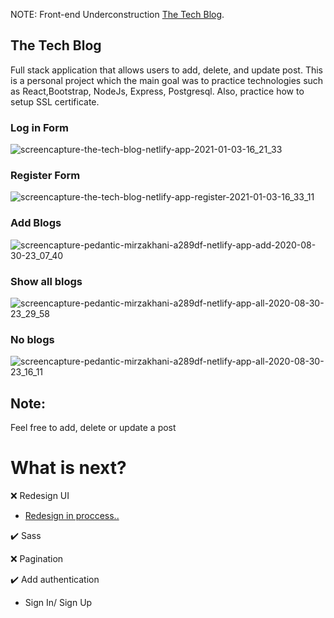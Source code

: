 NOTE: Front-end Underconstruction
[The Tech Blog](https://the-tech-blog.netlify.app/).

## The Tech Blog

Full stack application that allows users to add, delete, and update post. This is a personal project which the main goal was to practice technologies such as  React,Bootstrap, NodeJs, Express, Postgresql. Also, practice how to setup SSL certificate. 

### Log in Form
![screencapture-the-tech-blog-netlify-app-2021-01-03-16_21_33](https://user-images.githubusercontent.com/27458911/103492559-a6b7ab80-4de0-11eb-838d-cbe2bae1cc30.png)

### Register Form
![screencapture-the-tech-blog-netlify-app-register-2021-01-03-16_33_11](https://user-images.githubusercontent.com/27458911/103492703-8fc58900-4de1-11eb-8227-89db5eabdcb2.png)

### Add Blogs

![screencapture-pedantic-mirzakhani-a289df-netlify-app-add-2020-08-30-23_07_40](https://user-images.githubusercontent.com/27458911/91688039-ed855400-eb15-11ea-9906-ab6784fb1969.png)


### Show all blogs

![screencapture-pedantic-mirzakhani-a289df-netlify-app-all-2020-08-30-23_29_58](https://user-images.githubusercontent.com/27458911/91689384-dc8a1200-eb18-11ea-91ab-73c915b57d00.png)

### No blogs

![screencapture-pedantic-mirzakhani-a289df-netlify-app-all-2020-08-30-23_16_11](https://user-images.githubusercontent.com/27458911/91688515-00e4ef00-eb17-11ea-982c-d1495e72028f.png)

## Note:
Feel free to add, delete or update a post

# What is next?
❌ Redesign UI

* [Redesign in proccess..](https://www.figma.com/file/MP7PEL4CfYc5fyK0cN5U4I/Untitled?node-id=0%3A1)

✔️ Sass

❌ Pagination

✔️ Add authentication
  * Sign In/ Sign Up

